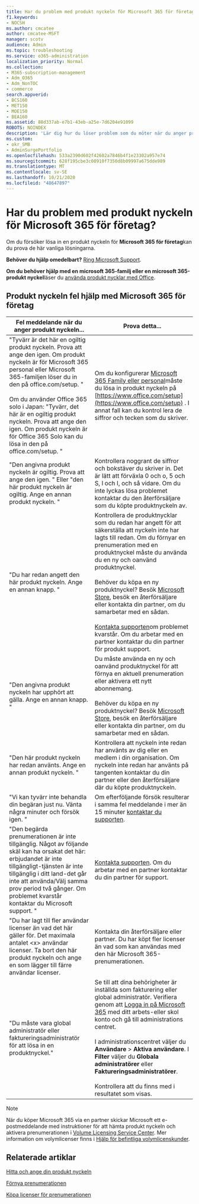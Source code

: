```yaml
---
title: Har du problem med produkt nyckeln för Microsoft 365 för företag?
f1.keywords:
- NOCSH
ms.author: cmcatee
author: cmcatee-MSFT
manager: scotv
audience: Admin
ms.topic: troubleshooting
ms.service: o365-administration
localization_priority: Normal
ms.collection:
- M365-subscription-management
- Adm_O365
- Adm_NonTOC
- commerce
search.appverid:
- BCS160
- MET150
- MOE150
- BEA160
ms.assetid: 88d337ab-e7b1-43eb-a25e-7d6204e91099
ROBOTS: NOINDEX
description: 'Lär dig hur du löser problem som du möter när du anger produkt nyckeln för Microsoft 365 för företag. '
ms.custom:
- okr_SMB
- AdminSurgePortfolio
ms.openlocfilehash: 533a2390d602f42602a7846b4f1e23302a957e74
ms.sourcegitcommit: 628f195cbe3c00910f7350d8b09997a675dde989
ms.translationtype: MT
ms.contentlocale: sv-SE
ms.lasthandoff: 10/21/2020
ms.locfileid: "48647897"
---
```

# <a name="problems-with-your-microsoft-365-for-business-product-key"></a>Har du problem med produkt nyckeln för Microsoft 365 för företag?

Om du försöker lösa in en produkt nyckeln för **Microsoft 365 för företag**kan du prova de här vanliga lösningarna. 
  
 **Behöver du hjälp omedelbart?** [Ring Microsoft Support](../admin/contact-support-for-business-products.md). 
  
 **Om du behöver hjälp med en microsoft 365-familj eller en microsoft 365-produkt nyckel**läser du [använda produkt nycklar med Office](https://support.microsoft.com/office/12a5763a-d45c-4685-8c95-a44500213759.aspx).
  
## <a name="product-key-error-help-with-microsoft-365-for-business"></a>Produkt nyckeln fel hjälp med Microsoft 365 för företag

| Fel meddelande när du anger produkt nyckeln... | Prova detta... |
|--------------------------------------------------------------------------------------------------------------------------------------------------------------------------------------------------------------------------------------------------------------------------------------------------------------------------------------------------------|----------------------------------------------------------------------------------------------------------------------------------------------------------------------------------------------------------------------------------------------------------------------------------------------------------------------------------------------------------------------------------------------------------------------------------------------------------------------------|
| "Tyvärr är det här en ogiltig produkt nyckeln. Prova att ange den igen. Om produkt nyckeln är för Microsoft 365 personal eller Microsoft 365-familjen löser du in den på office.com/setup. " <br/><br/>Om du använder Office 365 solo i Japan: "Tyvärr, det här är en ogiltig produkt nyckeln. Prova att ange den igen. Om produkt nyckeln är för Office 365 Solo kan du lösa in den på office.com/setup. " | Om du konfigurerar [Microsoft 365 Family eller personal](https://support.microsoft.com/office/28cbc8cf-1332-4f04-9123-9b660abb629e.aspx)måste du lösa in produkt nyckeln på [https://www.office.com/setup](https://www.office.com/setup) . I annat fall kan du kontrol lera de siffror och tecken som du skriver. |
| "Den angivna produkt nyckeln är ogiltig. Prova att ange den igen. " Eller "den här produkt nyckeln är ogiltig. Ange en annan produkt nyckeln. " | Kontrollera noggrant de siffror och bokstäver du skriver in. Det är lätt att förväxla 0 och o, 5 och S, l och I, och så vidare. Om du inte lyckas lösa problemet kontaktar du den återförsäljare som du köpte produktnyckeln av. |
| "Du har redan angett den här produkt nyckeln. Ange en annan knapp. " | Kontrollera de produktnycklar som du redan har angett för att säkerställa att nyckeln inte har lagts till redan. Om du förnyar en prenumeration med en produktnyckel måste du använda du en ny och oanvänd produktnyckel.  <br/><br/>Behöver du köpa en ny produktnyckel? Besök [Microsoft Store](https://go.microsoft.com/fwlink/p/?LinkId=529160), besök en återförsäljare eller kontakta din partner, om du samarbetar med en sådan.  <br/><br/>[Kontakta supporten](../admin/contact-support-for-business-products.md)om problemet kvarstår. Om du arbetar med en partner kontaktar du din partner för produkt support. |
| "Den angivna produkt nyckeln har upphört att gälla. Ange en annan knapp. " | Du måste använda en ny och oanvänd produktnyckel för att förnya en aktuell prenumeration eller aktivera ett nytt abonnemang.<br/><br/>Behöver du köpa en ny produktnyckel? Besök [Microsoft Store](https://go.microsoft.com/fwlink/p/?LinkId=529160), besök en återförsäljare eller kontakta din partner, om du samarbetar med en sådan.   |
| "Den här produkt nyckeln har redan använts. Ange en annan produkt nyckeln. " | Kontrollera att nyckeln inte redan har använts av dig eller en medlem i din organisation. Om nyckeln inte redan har använts på tangenten kontaktar du din partner eller den återförsäljare där du köpte produktnyckeln. |
| "Vi kan tyvärr inte behandla din begäran just nu. Vänta några minuter och försök igen. " | Om efterföljande försök resulterar i samma fel meddelande i mer än 15 minuter [kontaktar du supporten](../admin/contact-support-for-business-products.md). |
| "Den begärda prenumerationen är inte tillgänglig. Något av följande skäl kan ha orsakat det här: erbjudandet är inte tillgängligt-tjänsten är inte tillgänglig i ditt land-det går inte att använda/Välj samma prov period två gånger. Om problemet kvarstår kontaktar du Microsoft support. " | [Kontakta supporten](../admin/contact-support-for-business-products.md). Om du arbetar med en partner kontaktar du din partner för support. |
| "Du har lagt till fler användar licenser än vad det här gäller för. Det maximala antalet \<x\> användar licenser. Ta bort den här produkt nyckeln och ange en som lägger till färre användar licenser. | Kontakta din återförsäljare eller partner. Du har köpt fler licenser än vad som kan användas med den här Microsoft 365-prenumerationen. |
| "Du måste vara global administratör eller faktureringsadministratör för att lösa in en produktnyckel." | Se till att dina behörigheter är inställda som fakturering eller global administratör. Verifiera genom att  [Logga in på Microsoft 365](https://support.microsoft.com/office/e9eb7d51-5430-4929-91ab-6157c5a050b4) med ditt arbets-eller skol konto och gå till administrations centret. <br/><br/>I administrationscentret väljer du **Användare** \> **Aktiva användare**. I **Filter** väljer du **Globala administratörer** eller **Faktureringsadministratörer**.  <br/><br/>Kontrollera att du finns med i resultatet som visas. |
   
> [!NOTE]
> När du köper Microsoft 365 via en partner skickar Microsoft ett e-postmeddelande med instruktioner för att hämta produkt nyckeln och aktivera prenumerationen i [Volume Licensing Service Center](https://go.microsoft.com/fwlink/p/?LinkID=282016). Mer information om volymlicenser finns i [Hjälp för befintliga volymlicenskunder](https://go.microsoft.com/fwlink/p/?LinkId=534992). 
  
## <a name="related-articles"></a>Relaterade artiklar

[Hitta och ange din produkt nyckeln](enter-your-product-key.md)
  
[Förnya prenumerationen](subscriptions/renew-your-subscription.md)
  
[Köpa licenser för prenumerationen](licenses/buy-licenses.md)

